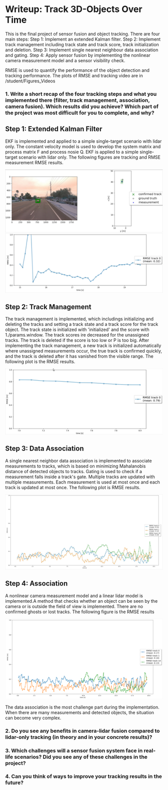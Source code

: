 # Writeup: Track 3D-Objects Over Time

This is the final project of sensor fusion and object tracking. There are four main steps: Step 1: Implement an extended Kalman filter. Step 2: Implement track management including track state and track score, track initialization and deletion. Step 3: Implement single nearest neighbour data association and gating. Step 4: Apply sensor fusion by implementing the nonlinear camera measurement model and a sensor visibility check.

RMSE is used to quantify the performance of the object detection and tracking performance. The plots of RMSE and tracking video are in /student/Figures_Videos

### 1. Write a short recap of the four tracking steps and what you implemented there (filter, track management, association, camera fusion). Which results did you achieve? Which part of the project was most difficult for you to complete, and why?

## Step 1: Extended Kalman Filter

EKF is implemented and applied to a simple single-target scenario with lidar only. The constant velocity model is used to develop the system matrix and process matrix F and process nosie Q. EKF is applied to a simple single-target scenario with lidar only. The following figures are tracking and RMSE measurement RMSE results. 

![image](student/Figures_Videos/EKF1.png)
![image](student/Figures_Videos/RMSE_Measurement.png)

## Step 2: Track Management
The track management is implemented, which includings initializing and deleting the tracks and setting a track state and a track score for the track object. The track state is initialized with 'initialized' and the score with 1./params.window. The track scores ire decreased for the unassigned tracks. The track is deleted if the score is too low or P is too big. After implementing the track management, a new track is initialized automatically where unassigned measurements occur, the true track is confirmed quickly, and the track is deleted after it has vanished from the visible range. The following plot is the RMSE results.

![image](student/Figures_Videos/RMSE_TrackManagement.png)

## Step 3: Data Association
A single nearest neighbor data association is implemented to associate measurements to tracks, which is based on minimizing Mahalanobis distance of detected objects to tracks. Gating is used to check if a measurement falls inside a track's gate. Multiple tracks are updated with multiple measurements. Each measurement is used at most once and each track is updated at most once. The following plot is RMSE results.

![image](student/Figures_Videos/RMSE_Association.png)

## Step 4: Association
A nonlinear camera measurement model and a linear lidar model is implemented.A method that checks whether an object can be seen by the camera or is outside the field of view is implemented. There are no confirmed ghosts or lost tracks. The following figure is the RMSE results

![image](student/Figures_Videos/RMSE_Fusion.png)

The data association is the most challenge part during the implementation. When there are many measurements and detected objects, the situation can become very complex. 

### 2. Do you see any benefits in camera-lidar fusion compared to lidar-only tracking (in theory and in your concrete results)? 


### 3. Which challenges will a sensor fusion system face in real-life scenarios? Did you see any of these challenges in the project?


### 4. Can you think of ways to improve your tracking results in the future?

